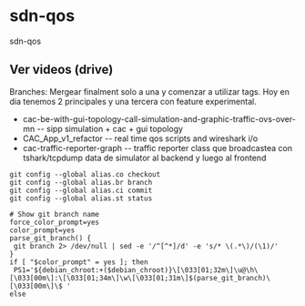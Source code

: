 # sdn-qos
sdn-qos

## Ver videos (drive)
Branches: Mergear finalment solo a una y comenzar a utilizar tags. Hoy en dia tenemos 2 principales y una tercera con feature experimental.

- cac-be-with-gui-topology-call-simulation-and-graphic-traffic-ovs-over-mn -- sipp simulation + cac + gui topology
- CAC_App_v1_refactor -- real time qos scripts and wireshark i/o
- cac-traffic-reporter-graph -- traffic reporter class que broadcastea con tshark/tcpdump data de simulator al backend y luego al frontend

```
git config --global alias.co checkout
git config --global alias.br branch
git config --global alias.ci commit
git config --global alias.st status
```

```
# Show git branch name
force_color_prompt=yes
color_prompt=yes
parse_git_branch() {
 git branch 2> /dev/null | sed -e '/^[^*]/d' -e 's/* \(.*\)/(\1)/'
}
if [ "$color_prompt" = yes ]; then
 PS1='${debian_chroot:+($debian_chroot)}\[\033[01;32m\]\u@\h\[\033[00m\]:\[\033[01;34m\]\w\[\033[01;31m\]$(parse_git_branch)\[\033[00m\]\$ '
else
```
